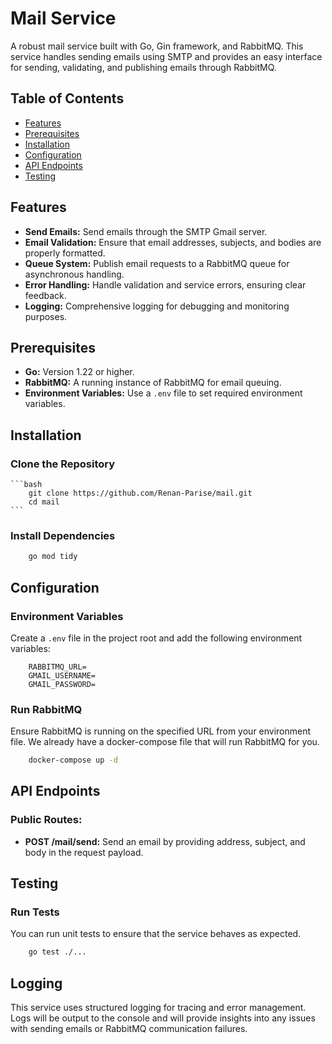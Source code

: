 # Mail Service

A robust mail service built with Go, Gin framework, and RabbitMQ. This service handles sending emails using SMTP and provides an easy interface for sending, validating, and publishing emails through RabbitMQ.

## Table of Contents

- [Features](#features)
- [Prerequisites](#prerequisites)
- [Installation](#installation)
- [Configuration](#configuration)
- [API Endpoints](#api-endpoints)
- [Testing](#testing)

## Features

- **Send Emails:** Send emails through the SMTP Gmail server.
- **Email Validation:** Ensure that email addresses, subjects, and bodies are properly formatted.
- **Queue System:** Publish email requests to a RabbitMQ queue for asynchronous handling.
- **Error Handling:** Handle validation and service errors, ensuring clear feedback.
- **Logging:** Comprehensive logging for debugging and monitoring purposes.

## Prerequisites

- **Go:** Version 1.22 or higher.
- **RabbitMQ:** A running instance of RabbitMQ for email queuing.
- **Environment Variables:** Use a `.env` file to set required environment variables.

## Installation

### Clone the Repository

    ```bash
        git clone https://github.com/Renan-Parise/mail.git
        cd mail
    ```

### Install Dependencies

```bash
    go mod tidy
```

## Configuration

### Environment Variables

Create a `.env` file in the project root and add the following environment variables:

```env
    RABBITMQ_URL=
    GMAIL_USERNAME=
    GMAIL_PASSWORD=
```

### Run RabbitMQ

Ensure RabbitMQ is running on the specified URL from your environment file. We already have a docker-compose file that will run RabbitMQ for you.

```bash
    docker-compose up -d
```

## API Endpoints

### Public Routes:

- **POST /mail/send:** Send an email by providing address, subject, and body in the request payload.

## Testing

### Run Tests

You can run unit tests to ensure that the service behaves as expected.

```bash
    go test ./...
```

## Logging

This service uses structured logging for tracing and error management. Logs will be output to the console and will provide insights into any issues with sending emails or RabbitMQ communication failures.